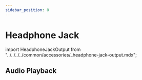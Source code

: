 ```yaml
---
sidebar_position: 8
---
```


# Headphone Jack

import HeadphoneJackOutput from "../../../../common/accessories/\_headphone-jack-output.mdx";

## Audio Playback

<HeadphoneJackOutput headphoneJack_img="/img/rock4/rock-4se-headphoneJack.webp" />
